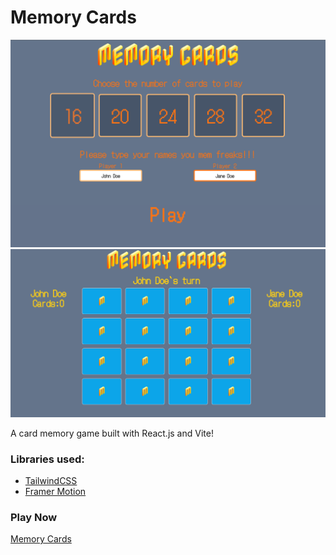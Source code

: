 # Memory Cards

<img src="src/assets/Memory2.png" alt="Image Alt Text" width="800"  />
<img src="src/assets/Memory1.png" alt="Image Alt Text" width="800"  />

A card memory game built with React.js and Vite!<br>
### Libraries used:
- [TailwindCSS](https://tailwindcss.com/)
- [Framer Motion](https://www.framer.com/motion/)

### Play Now
[Memory Cards](https://memory-cards-elalek.netlify.app/)

